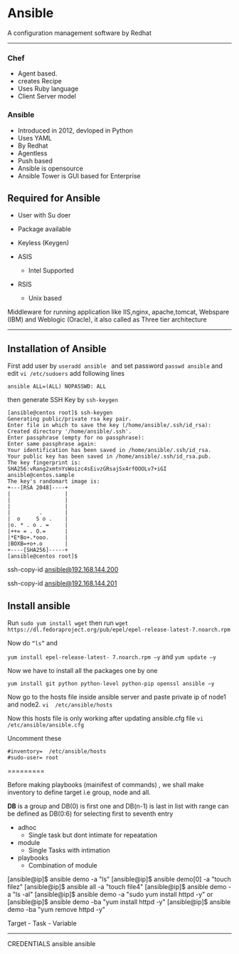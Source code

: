 # Ansible
A configuration management software by Redhat

------------
### Chef 
- Agent based.
- creates Recipe
- Uses Ruby language
- Client Server model 


### Ansible 
- Introduced in 2012, devloped in Python
- Uses YAML 
- By Redhat
- Agentless
- Push based
- Ansible is opensource
- Ansible Tower is GUI based for Enterprise

## Required for Ansible 
- User with Su doer 
- Package available 
- Keyless (Keygen)



- ASIS
  - Intel Supported
- RSIS 
  - Unix based

Middleware for running application like IIS,nginx, apache,tomcat, Webspare (IBM) and Weblogic (Oracle), it also called as Three tier architecture 

---

## Installation of Ansible

First add user by `useradd ansible ` and set password `passwd ansible` and edit `vi /etc/sudoers` add following lines

`ansible ALL=(ALL) NOPASSWD: ALL`

then generate SSH Key by `ssh-keygen`


```shell
[ansible@centos root]$ ssh-keygen
Generating public/private rsa key pair.
Enter file in which to save the key (/home/ansible/.ssh/id_rsa):
Created directory '/home/ansible/.ssh'.
Enter passphrase (empty for no passphrase):
Enter same passphrase again:
Your identification has been saved in /home/ansible/.ssh/id_rsa.
Your public key has been saved in /home/ansible/.ssh/id_rsa.pub.
The key fingerprint is:
SHA256:vRang2xmtnYsWoizc4sEivzGRsajSx4rfOOOLv7+iGI ansible@centos.sample
The key's randomart image is:
+---[RSA 2048]----+
|                 |
|                 |
|                 |
|         .       |
|  o     S o .    |
|o. * . o . =     |
|++= = . O.=      |
|*E*Bo+.*ooo.     |
|BOXB=+o+.o       |
+----[SHA256]-----+
[ansible@centos root]$
```


 






ssh-copy-id ansible@192.168.144.200

ssh-copy-id ansible@192.168.144.201


## Install ansible

Run `sudo yum install wget` 
then run `wget https://dl.fedoraproject.org/pub/epel/epel-release-latest-7.noarch.rpm`

Now do `“ls”` and 

`yum install epel-release-latest- 7.noarch.rpm –y` and `yum update –y `

Now we have to install all the packages one by one

`yum install git python python-level python-pip openssl ansible –y`

Now go to the hosts file inside ansible server and paste private ip of node1 and node2.
`vi  /etc/ansible/hosts`

Now this hosts file is only working after updating ansible.cfg  file
`vi  /etc/ansible/ansible.cfg`

Uncomment these 
```
#inventory=  /etc/ansible/hosts
#sudo-user= root
```


=========


Before making playbooks (mainifest of commands) , we shall make inventory to define target i.e group, node and all. 

**DB** is a group and DB(0) is first one and DB(n-1) is last in list with range can be defined as DB(0:6) for selecting first to seventh entry

- adhoc
  - Single task but dont intimate for repeatation
- module 
  - Single Tasks with intimation
- playbooks
  - Combination of module




[ansible@ip]$ ansible demo -a "ls"
[ansible@ip]$ ansible demo[0] -a "touch filez"
[ansible@ip]$ ansible all -a "touch file4"
[ansible@ip]$ ansible demo -a "ls -al"
[ansible@ip]$ ansible demo -a "sudo yum install httpd -y"
                                   or 
[ansible@ip]$ ansible demo -ba "yum install httpd -y"
[ansible@ip]$ ansible demo -ba "yum remove httpd -y"


Target - Task - Variable 


---

CREDENTIALS
ansible
ansible